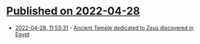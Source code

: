 # [Published on 2022-04-28](index.md)

* [2022-04-28, 11:53:31](https://news.ycombinator.com/item?id=31191416) - [Ancient Temple dedicated to Zeus discovered in Egypt](https://www.livescience.com/zeus-temple-ancient-egypt)
